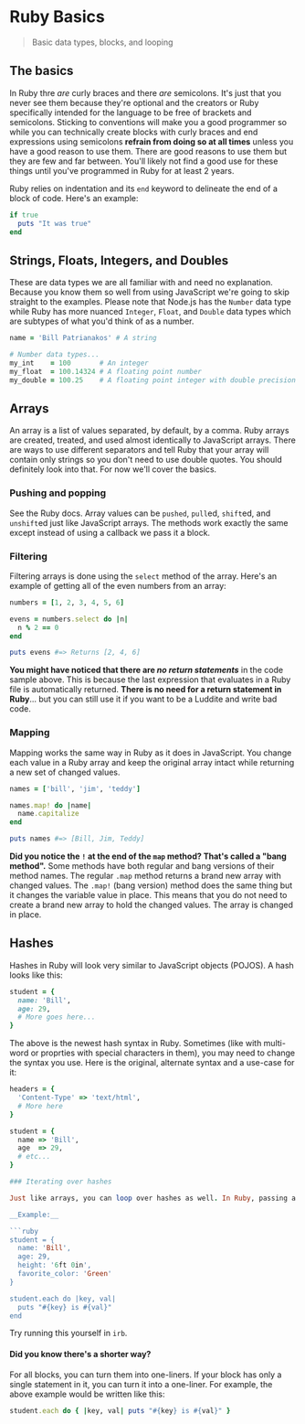 # Ruby Basics

> Basic data types, blocks, and looping

## The basics

In Ruby thre *are* curly braces and there *are* semicolons. It's just that you never see them because they're optional and the creators or Ruby specifically intended for the language to be free of brackets and semicolons. Sticking to conventions will make you a good programmer so while you can technically create blocks with curly braces and end expressions using semicolons __refrain from doing so at all times__ unless you have a good reason to use them. There are good reasons to use them but they are few and far between. You'll likely not find a good use for these things until you've programmed in Ruby for at least 2 years.

Ruby relies on indentation and its `end` keyword to delineate the end of a block of code. Here's an example:

```ruby
if true
  puts "It was true"
end
```

## Strings, Floats, Integers, and Doubles

These are data types we are all familiar with and need no explanation. Because you know them so well from using JavaScript we're going to skip straight to the examples. Please note that Node.js has the `Number` data type while Ruby has more nuanced `Integer`, `Float`, and `Double` data types which are subtypes of what you'd think of as a number.

```ruby
name = 'Bill Patrianakos' # A string

# Number data types...
my_int    = 100       # An integer
my_float  = 100.14324 # A floating point number
my_double = 100.25    # A floating point integer with double precision (useful for working with money)
```

## Arrays

An array is a list of values separated, by default, by a comma. Ruby arrays are created, treated, and used almost identically to JavaScript arrays. There are ways to use different separators and tell Ruby that your array will contain only strings so you don't need to use double quotes. You should definitely look into that. For now we'll cover the basics.

### Pushing and popping

See the Ruby docs. Array values can be `pushed`, `pull`ed, `shift`ed, and `unshift`ed just like JavaScript arrays. The methods work exactly the same except instead of using a callback we pass it a block.

### Filtering

Filtering arrays is done using the `select` method of the array. Here's an example of getting all of the even numbers from an array:

```ruby
numbers = [1, 2, 3, 4, 5, 6]

evens = numbers.select do |n|
  n % 2 == 0
end

puts evens #=> Returns [2, 4, 6]
```

__You might have noticed that there are *no return statements*__ in the code sample above. This is because the last expression that evaluates in a Ruby file is automatically returned. __There is no need for a return statement in Ruby__... but you can still use it if you want to be a Luddite and write bad code.

### Mapping

Mapping works the same way in Ruby as it does in JavaScript. You change each value in a Ruby array and keep the original array intact while returning a new set of changed values.

```ruby
names = ['bill', 'jim', 'teddy']

names.map! do |name|
  name.capitalize
end

puts names #=> [Bill, Jim, Teddy]
```

__Did you notice the `!` at the end of the `map` method? That's called a "bang method".__ Some methods have both regular and bang versions of their method names. The regular `.map` method returns a brand new array with changed values. The `.map!` (bang version) method does the same thing but it changes the variable value in place. This means that you do not need to create a brand new array to hold the changed values. The array is changed in place.

## Hashes

Hashes in Ruby will look very similar to JavaScript objects (POJOS). A hash looks like this:

```ruby
student = {
  name: 'Bill',
  age: 29,
  # More goes here...
}
```

The above is the newest hash syntax in Ruby. Sometimes (like with multi-word or proprties with special characters in them), you may need to change the syntax you use. Here is the original, alternate syntax and a use-case for it:

```ruby
headers = {
  'Content-Type' => 'text/html',
  # More here
}

student = {
  name => 'Bill',
  age  => 29,
  # etc...
}

### Iterating over hashes

Just like arrays, you can loop over hashes as well. In Ruby, passing a block to a hash's .each method lets you get both the attribute name *and* the value associated with it. No more having to bend over backwards to figure out the value of a particular key in hash like when you used JavaScript.

__Example:__

```ruby
student = {
  name: 'Bill',
  age: 29,
  height: '6ft 0in',
  favorite_color: 'Green'
}

student.each do |key, val|
  puts "#{key} is #{val}"
end
```

Try running this yourself in `irb`.

#### Did you know there's a shorter way?

For all blocks, you can turn them into one-liners. If your block has only a single statement in it, you can turn it into a one-liner. For example, the above example would be written like this:

```ruby
student.each do { |key, val| puts "#{key} is #{val}" }
```


